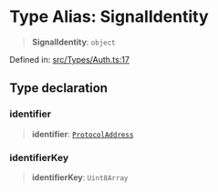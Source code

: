# Type Alias: SignalIdentity

> **SignalIdentity**: `object`

Defined in: [src/Types/Auth.ts:17](https://github.com/Fokusdotid/Baileys/blob/c0c23ce3104b65dfcc64246c9ee8a49ef38993b5/src/Types/Auth.ts#L17)

## Type declaration

### identifier

> **identifier**: [`ProtocolAddress`](ProtocolAddress.md)

### identifierKey

> **identifierKey**: `Uint8Array`
